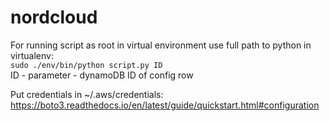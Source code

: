 # nordcloud

For running script as root in virtual environment use full path to python in virtualenv:  
```sudo ./env/bin/python script.py ID```  
ID - parameter - dynamoDB ID of config row

Put credentials in ~/.aws/credentials:  
https://boto3.readthedocs.io/en/latest/guide/quickstart.html#configuration